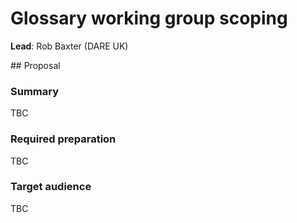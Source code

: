 # Glossary working group scoping

**Lead**: Rob Baxter (DARE UK)

## Proposal

### Summary
TBC


### Required preparation
TBC

### Target audience
TBC